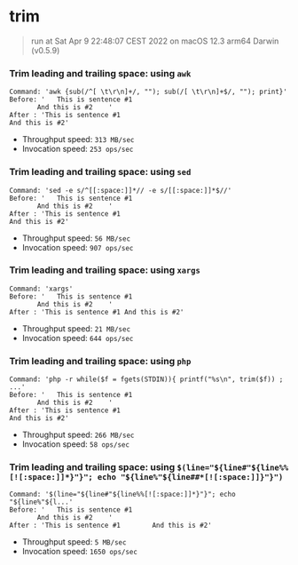 # trim
 
> run at Sat Apr  9 22:48:07 CEST 2022 on macOS 12.3 arm64 Darwin (v0.5.9)
 
### Trim leading and trailing space: using `awk`
```
Command: 'awk {sub(/^[ \t\r\n]+/, ""); sub(/[ \t\r\n]+$/, ""); print}'
Before: '   This is sentence #1
       And this is #2    '
After : 'This is sentence #1
And this is #2'
```
* Throughput speed: `313 MB/sec`
* Invocation speed: `253 ops/sec`

### Trim leading and trailing space: using `sed`
```
Command: 'sed -e s/^[[:space:]]*// -e s/[[:space:]]*$//'
Before: '   This is sentence #1
       And this is #2    '
After : 'This is sentence #1
And this is #2'
```
* Throughput speed: `56 MB/sec`
* Invocation speed: `907 ops/sec`

### Trim leading and trailing space: using `xargs`
```
Command: 'xargs'
Before: '   This is sentence #1
       And this is #2    '
After : 'This is sentence #1 And this is #2'
```
* Throughput speed: `21 MB/sec`
* Invocation speed: `644 ops/sec`

### Trim leading and trailing space: using `php`
```
Command: 'php -r while($f = fgets(STDIN)){ printf("%s\n", trim($f)) ; ...'
Before: '   This is sentence #1
       And this is #2    '
After : 'This is sentence #1
And this is #2'
```
* Throughput speed: `266 MB/sec`
* Invocation speed: `58 ops/sec`

### Trim leading and trailing space: using `$(line="${line#"${line%%[![:space:]]*}"}"; echo "${line%"${line##*[![:space:]]}"}")`
```
Command: '$(line="${line#"${line%%[![:space:]]*}"}"; echo "${line%"${l...'
Before: '   This is sentence #1
       And this is #2    '
After : 'This is sentence #1        And this is #2'
```
* Throughput speed: `5 MB/sec`
* Invocation speed: `1650 ops/sec`

